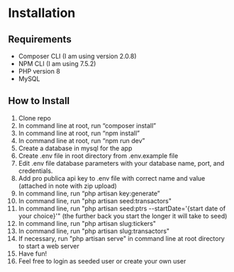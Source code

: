 # Installation

## Requirements

-   Composer CLI (I am using version 2.0.8)
-   NPM CLI (I am using 7.5.2)
-   PHP version 8
-   MySQL

## How to Install

1. Clone repo
2. In command line at root, run “composer install”
3. In command line at root, run “npm install”
4. In command line at root, run “npm run dev”
5. Create a database in mysql for the app
6. Create .env file in root directory from .env.example file
7. Edit .env file database parameters with your database name, port, and credentials.
8. Add pro publica api key to .env file with correct name and value (attached in note with zip upload)
9. In command line, run “php artisan key:generate”
10. In command line, run "php artisan seed:transactors"
11. In command line, run "php artisan seed:ptrs --startDate='{start date of your choice}'" (the further back you start the longer it will take to seed)
12. In command line, run "php artisan slug:tickers"
13. In command line, run "php artisan slug:transactors"
14. If necessary, run "php artisan serve" in command line at root directory to start a web server
15. Have fun!
16. Feel free to login as seeded user or create your own user
